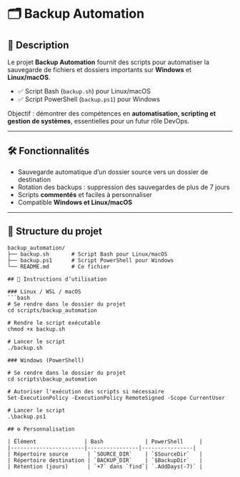 # 🗂 Backup Automation

## 📖 Description
Le projet **Backup Automation** fournit des scripts pour automatiser la sauvegarde de fichiers et dossiers importants sur **Windows** et **Linux/macOS**.  

- ✅ Script Bash (`backup.sh`) pour Linux/macOS  
- ✅ Script PowerShell (`backup.ps1`) pour Windows  

Objectif : démontrer des compétences en **automatisation, scripting et gestion de systèmes**, essentielles pour un futur rôle DevOps.

---

## 🛠 Fonctionnalités

- Sauvegarde automatique d’un dossier source vers un dossier de destination  
- Rotation des backups : suppression des sauvegardes de plus de 7 jours  
- Scripts **commentés** et faciles à personnaliser  
- Compatible **Windows et Linux/macOS**

---

## 📁 Structure du projet

```text
backup_automation/
├── backup.sh       # Script Bash pour Linux/macOS
├── backup.ps1      # Script PowerShell pour Windows
└── README.md       # Ce fichier

## 🚀 Instructions d’utilisation

### Linux / WSL / macOS
```bash
# Se rendre dans le dossier du projet
cd scripts/backup_automation

# Rendre le script exécutable
chmod +x backup.sh

# Lancer le script
./backup.sh

### Windows (PowerShell) 

# Se rendre dans le dossier du projet
cd scripts\backup_automation

# Autoriser l'exécution des scripts si nécessaire
Set-ExecutionPolicy -ExecutionPolicy RemoteSigned -Scope CurrentUser

# Lancer le script
.\backup.ps1

## ⚙️ Personnalisation

| Élément               | Bash             | PowerShell     |
|-----------------------|----------------|----------------|
| Répertoire source      | `SOURCE_DIR`    | `$SourceDir`   |
| Répertoire destination | `BACKUP_DIR`    | `$BackupDir`   |
| Rétention (jours)      | `+7` dans `find`| `.AddDays(-7)` |


